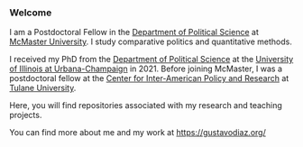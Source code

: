### Welcome


I am a Postdoctoral Fellow in the [Department of Political Science](https://www.mcmaster.ca/) at [McMaster University](https://politicalscience.mcmaster.ca/). I study comparative politics and quantitative methods.

I received my PhD from the [Department of Political Science](https://pol.illinois.edu/) at the [University of Illinois at Urbana-Champaign](https://illinois.edu/) in 2021. Before joining McMaster, I was a postdoctoral fellow at the [Center for Inter-American Policy and Research](https://stonecenter.tulane.edu/cipr) at [Tulane University](https://tulane.edu/).

Here, you will find repositories associated with my research and teaching projects.

You can find more about me and my work at https://gustavodiaz.org/

<!--
**gustavo-diaz/gustavo-diaz** is a ✨ _special_ ✨ repository because its `README.md` (this file) appears on your GitHub profile.

Here are some ideas to get you started:

- 🔭 I’m currently working on ...
- 🌱 I’m currently learning ...
- 👯 I’m looking to collaborate on ...
- 🤔 I’m looking for help with ...
- 💬 Ask me about ...
- 📫 How to reach me: ...
- 😄 Pronouns: ...
- ⚡ Fun fact: ...
-->
